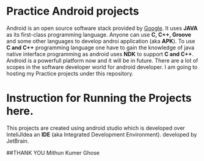 # Practice Android projects
Android is an open source software stack provided by [Google](www.google.com). It uses **JAVA** as its first-class programming language. Anyone can use **C, C++, Groove** and some other languages to develop androi application \(aka **APK**\). To use **C and C++** programming language one have to gain the knowledge of java native interface programming as android uses **NDK** to support **C and C++**. Android is a powerfull platform now and it will be in future. There are a lot of scopes in the software developer world for android developer. I am going to hosting my Practice projects under this repository. 

Instruction for Running the Projects here.
==========================================
This projects are created using android studio which is developed over InteliJIdea an **IDE** \(aka Integrated Development Environment\). developed by JetBrain.

##THANK YOU
Mithun Kumer Ghose
